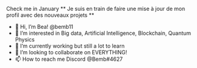 Check me in January ** Je suis en train de faire une mise à jour de mon profil avec des nouveaux projets **  
-  👋 Hi, I’m Bea! @bemb11
- 👀 I’m interested in Big data, Artificial Intelligence, Blockchain, Quantum Physics 
- 🌱 I’m currently working but still a lot to learn 
- 💞️ I’m looking to collaborate on EVERYTHING! 
- 📫 How to reach me Discord @Bemb#4627

<!---
bemb11/bemb11 is a ✨ special ✨ repository because its `README.md` (this file) appears on your GitHub profile.
You can click the Preview link to take a look at your changes.
--->
